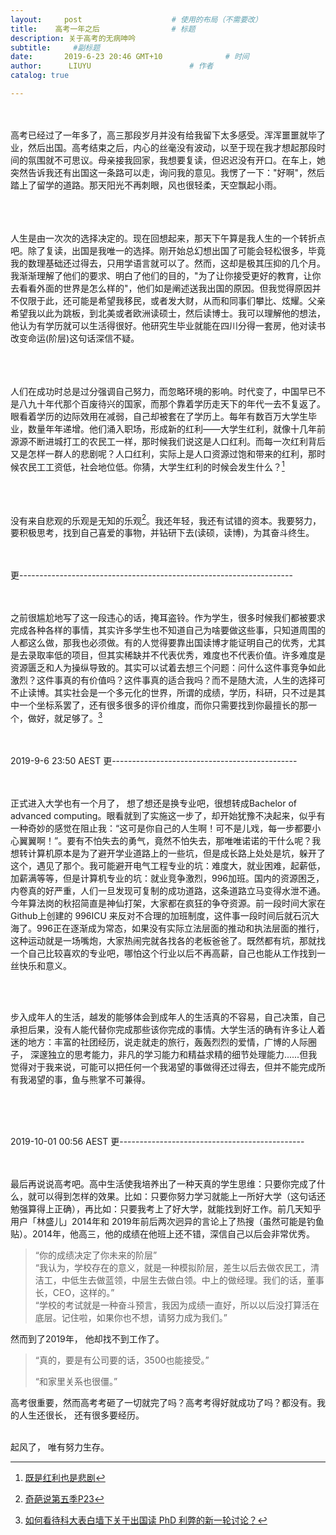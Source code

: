 ```yaml
---
layout:     post   				    # 使用的布局（不需要改）
title:    高考一年之后 				# 标题 
description: 关于高考的无病呻吟
subtitle:     #副标题
date:       2019-6-23 20:46 GMT+10 				# 时间
author:      LIUYU						# 作者
catalog: true

---
```


<br><br>高考已经过了一年多了，高三那段岁月并没有给我留下太多感受。浑浑噩噩就毕了业，然后出国。高考结束之后，内心的丝毫没有波动，以至于现在我才想起那段时间的氛围就不可思议。母亲接我回家，我想要复读，但迟迟没有开口。在车上，她突然告诉我还有出国这一条路可以走，询问我的意见。我愣了一下："好啊"，然后踏上了留学的道路。那天阳光不再刺眼，风也很轻柔，天空飘起小雨。


<br><br><br>人生是由一次次的选择决定的。现在回想起来，那天下午算是我人生的一个转折点吧。除了复读，出国是我唯一的选择。刚开始总幻想出国了可能会轻松很多，毕竟我的数理基础还过得去，只用学语言就可以了。然而，这却是极其压抑的几个月。我渐渐理解了他们的要求、明白了他们的目的，"为了让你接受更好的教育，让你去看看外面的世界是怎么样的"，他们如是阐述送我出国的原因。但我觉得原因并不仅限于此，还可能是希望我移民，或者发大财，从而和同事们攀比、炫耀。父亲希望我以此为跳板，到北美或者欧洲读硕士，然后读博士。我可以理解他的想法，他认为有学历就可以生活得很好。他研究生毕业就能在四川分得一套房，他对读书改变命运(阶层)这句话深信不疑。  


<br><br><br>人们在成功时总是过分强调自己努力，而忽略环境的影响。时代变了，中国早已不是八九十年代那个百废待兴的国家，而那个靠着学历走天下的年代一去不复返了。眼看着学历的边际效用在减弱，自己却被套在了学历上。每年有数百万大学生毕业，数量年年递增。他们涌入职场，形成新的红利——大学生红利，就像十几年前源源不断进城打工的农民工一样，那时候我们说这是人口红利。而每一次红利背后又是怎样一群人的悲剧呢？人口红利，实际上是人口资源过饱和带来的红利，那时候农民工工资低，社会地位低。你猜，大学生红利的时候会发生什么？[^1]  

  


<br><br><br>没有来自悲观的乐观是无知的乐观[^2]。我还年轻，我还有试错的资本。我要努力，要积极思考，找到自己喜爱的事物，并钻研下去(读硕，读博)，为其奋斗终生。
<br><br><br>

更--------------------------------------------------------------------

<br><br>之前很尴尬地写了这一段违心的话，掩耳盗铃。作为学生，很多时候我们都被要求完成各种各样的事情，其实许多学生也不知道自己为啥要做这些事，只知道周围的人都这么做，那我也必须做。有的人觉得要靠出国读博才能证明自己的优秀，尤其是去录取率低的项目，但其实稀缺并不代表优秀，难度也不代表价值。许多难度是资源匮乏和人为操纵导致的。其实可以试着去想三个问题：问什么这件事竞争如此激烈？这件事真的有价值吗？这件事真的适合我吗？而不是随大流，人生的选择可不止读博。其实社会是一个多元化的世界，所谓的成绩，学历，科研，只不过是其中一个坐标系罢了，还有很多很多的评价维度，而你只需要找到你最擅长的那一个，做好，就足够了。[^3]
<br><br><br>

2019-9-6 23:50 AEST 更----------------------------------------------

<br><br>正式进入大学也有一个月了， 想了想还是换专业吧，很想转成Bachelor of advanced computing。眼看就到了实施这一步了，却开始犹豫不决起来，似乎有一种奇妙的感觉在阻止我：“这可是你自己的人生啊！可不是儿戏，每一步都要小心翼翼啊！”。要有不怕失去的勇气，竟然不怕失去，那唯唯诺诺的干什么呢？我想转计算机原本是为了避开学业道路上的一些坑，但是成长路上处处是坑，躲开了这个，遇见了那个。我可能避开电气工程专业的坑：难度大，就业困难，起薪低，加薪满等等，但是计算机专业的坑：就业竞争激烈，996加班。国内的资源困乏，内卷真的好严重，人们一旦发现可复制的成功道路，这条道路立马变得水泄不通。今年算法岗的秋招简直是神仙打架，大家都在疯狂的争夺资源。前一段时间大家在Github上创建的 996ICU 来反对不合理的加班制度，这件事一段时间后就石沉大海了。996正在逐渐成为常态，如果没有实际立法层面的推动和执法层面的推行， 这种运动就是一场嘴炮，大家热闹完就各找各的老板爸爸了。既然都有坑，那就找一个自己比较喜欢的专业吧，哪怕这个行业以后不再高薪，自己也能从工作找到一丝快乐和意义。

<br><br>

步入成年人的生活，越发的能够体会到成年人的生活真的不容易，自己决策，自己承担后果，没有人能代替你完成那些该你完成的事情。大学生活的确有许多让人着迷的地方：丰富的社团经历，说走就走的旅行，轰轰烈烈的爱情，广博的人际圈子， 深邃独立的思考能力，非凡的学习能力和精益求精的细节处理能力......但我觉得对于我来说，可能可以把任何一个我渴望的事做得还过得去，但并不能完成所有我渴望的事，鱼与熊掌不可兼得。

<br><br><br>

2019-10-01 00:56 AEST 更----------------------------------------------

<br><br>最后再说说高考吧。高中生活使我培养出了一种天真的学生思维：只要你完成了什么，就可以得到怎样的效果。比如：只要你努力学习就能上一所好大学（这句话还勉强算得上正确），再比如：只要我考上了好大学，就能找到好工作。前几天知乎用户「林盛儿」2014年和 2019年前后两次迥异的言论上了热搜（虽然可能是钓鱼贴）。2014年，他高三，他的成绩在他班上还不错，深信自己以后会非常优秀。

> “你的成绩决定了你未来的阶层”<br>“我认为，学校存在的意义，就是一种模拟阶层，差生以后去做农民工，清洁工，中低生去做蓝领，中层生去做白领。中上的做经理。我们的话，董事长，CEO，这样的。”<br>“学校的考试就是一种奋斗预言，我因为成绩一直好，所以以后没打算活在底层。记住啦，如果你也不想，请努力成为我们。”

然而到了2019年， 他却找不到工作了。

> “真的，要是有公司要的话，3500也能接受。”
>
> “和家里关系也很僵。”

高考很重要，然而高考考砸了一切就完了吗？高考考得好就成功了吗？都没有。我的人生还很长， 还有很多要经历。

<br>起风了， 唯有努力生存。








[^1]: [既是红利也是悲剧](https://zhuanlan.zhihu.com/p/62555481)
[^2]:[奇葩说第五季P23](https://www.google.com/url?sa=t&rct=j&q=&esrc=s&source=web&cd=3&cad=rja&uact=8&ved=2ahUKEwj1iuThx__iAhUVb30KHRTCDTsQtwIwAnoECAcQAQ&url=https%3A%2F%2Fwww.youtube.com%2Fwatch%3Fv%3DJOqywMNtF4g&usg=AOvVaw25579xCZiTUT0qOx_lEnaf)
[^3]: [如何看待科大表白墙下关于出国读 PhD 利弊的新一轮讨论？](https://www.zhihu.com/question/324846525/answer/686703739)

